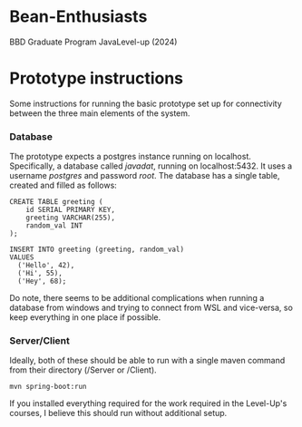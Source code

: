 # Bean-Enthusiasts
BBD Graduate Program JavaLevel-up (2024)



# Prototype instructions
Some instructions for running the basic prototype set up for connectivity between the three main elements of the system.

### Database

The prototype expects a postgres instance running on localhost. Specifically, a database called _javadat_, running on localhost:5432. It uses a username _postgres_ and password _root_. The database has a single table, created and filled as follows:

```
CREATE TABLE greeting (
    id SERIAL PRIMARY KEY,
    greeting VARCHAR(255),
    random_val INT
);

INSERT INTO greeting (greeting, random_val)
VALUES 
  ('Hello', 42),
  ('Hi', 55),
  ('Hey', 68);
```

Do note, there seems to be additional complications when running a database from windows and trying to connect from WSL and vice-versa, so keep everything in one place if possible.

### Server/Client

Ideally, both of these should be able to run with a single maven command from their directory (/Server or /Client).

```
mvn spring-boot:run
```

If you installed everything required for the work required in the Level-Up's courses, I believe this should run without additional setup.
